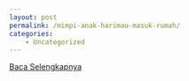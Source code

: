 ```yaml
---
layout: post
permalink: /mimpi-anak-harimau-masuk-rumah/
categories:
    - Uncategorized
---
```


[Baca Selengkapnya](/06)